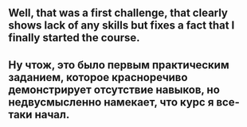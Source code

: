 <h2>Well, that was a first challenge, that clearly shows lack of any skills but fixes a fact that I finally started the course.
</h2>
<h2>Ну чтож, это было первым практическим заданием, которое красноречиво демонстрирует отсутствие навыков, но недвусмысленно намекает, что курс я все-таки начал.
</h2>
